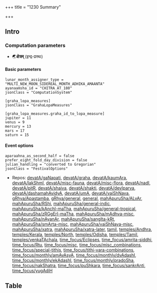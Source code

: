 +++
title = "1230 Summary"

+++
## Intro
### Computation parameters
- 🌏**क्षेत्रम्** (इन्द्र-प्रस्थः)

#### Basic parameters
```
lunar_month_assigner_type = "MULTI_NEW_MOON_SIDEREAL_MONTH_ADHIKA_AMAANTA"
ayanaamsha_id = "CHITRA_AT_180"
jsonClass = "ComputationSystem"

[graha_lopa_measures]
jsonClass = "GrahaLopaMeasures"

[graha_lopa_measures.graha_id_to_lopa_measure]
jupiter = 11
venus = 9
mercury = 13
mars = 17
saturn = 15

```

#### Event options
 ```
aparaahna_as_second_half = false
prefer_eight_fold_day_division = false
julian_handling = "converted to Gregorian"
jsonClass = "FestivalOptions"

```
- Repos: [devatA/gaNapati](https://github.com/jyotisham/adyatithi/blob/master/devatA/gaNapati), [devatA/graha](https://github.com/jyotisham/adyatithi/blob/master/devatA/graha), [devatA/kaumAra](https://github.com/jyotisham/adyatithi/blob/master/devatA/kaumAra), [devatA/lakShmI](https://github.com/jyotisham/adyatithi/blob/master/devatA/lakShmI), [devatA/misc-fauna](https://github.com/jyotisham/adyatithi/blob/master/devatA/misc-fauna), [devatA/misc-flora](https://github.com/jyotisham/adyatithi/blob/master/devatA/misc-flora), [devatA/nadI](https://github.com/jyotisham/adyatithi/blob/master/devatA/nadI), [devatA/pitR](https://github.com/jyotisham/adyatithi/blob/master/devatA/pitR), [devatA/shaiva](https://github.com/jyotisham/adyatithi/blob/master/devatA/shaiva), [devatA/shakti](https://github.com/jyotisham/adyatithi/blob/master/devatA/shakti), [devatA/devIparva](https://github.com/jyotisham/adyatithi/blob/master/devatA/devIparva), [devatA/dashamahAvidyA](https://github.com/jyotisham/adyatithi/blob/master/devatA/dashamahAvidyA), [devatA/umA](https://github.com/jyotisham/adyatithi/blob/master/devatA/umA), [devatA/vaiShNava](https://github.com/jyotisham/adyatithi/blob/master/devatA/vaiShNava), [gRhya/Apastamba](https://github.com/jyotisham/adyatithi/blob/master/gRhya/Apastamba), [gRhya/general](https://github.com/jyotisham/adyatithi/blob/master/gRhya/general), [general](https://github.com/jyotisham/adyatithi/blob/master/general), [mahApuruSha/ALvAr](https://github.com/jyotisham/adyatithi/blob/master/mahApuruSha/ALvAr), [mahApuruSha/RShi](https://github.com/jyotisham/adyatithi/blob/master/mahApuruSha/RShi), [mahApuruSha/general-indic](https://github.com/jyotisham/adyatithi/blob/master/mahApuruSha/general-indic), [mahApuruSha/kAnchI-maTha](https://github.com/jyotisham/adyatithi/blob/master/mahApuruSha/kAnchI-maTha), [mahApuruSha/general-tropical](https://github.com/jyotisham/adyatithi/blob/master/mahApuruSha/general-tropical), [mahApuruSha/zRGgErI-maTha](https://github.com/jyotisham/adyatithi/blob/master/mahApuruSha/zRGgErI-maTha), [mahApuruSha/mAdhva-misc](https://github.com/jyotisham/adyatithi/blob/master/mahApuruSha/mAdhva-misc), [mahApuruSha/nAyanAr](https://github.com/jyotisham/adyatithi/blob/master/mahApuruSha/nAyanAr), [mahApuruSha/sangIta-kRt](https://github.com/jyotisham/adyatithi/blob/master/mahApuruSha/sangIta-kRt), [mahApuruSha/smArta-misc](https://github.com/jyotisham/adyatithi/blob/master/mahApuruSha/smArta-misc), [mahApuruSha/vaiShNava-misc](https://github.com/jyotisham/adyatithi/blob/master/mahApuruSha/vaiShNava-misc), [mahApuruSha/xatra](https://github.com/jyotisham/adyatithi/blob/master/mahApuruSha/xatra), [mahApuruSha/xatra-later](https://github.com/jyotisham/adyatithi/blob/master/mahApuruSha/xatra-later), [tamil](https://github.com/jyotisham/adyatithi/blob/master/tamil), [temples/Andhra](https://github.com/jyotisham/adyatithi/blob/master/temples/Andhra), [temples/Kerala](https://github.com/jyotisham/adyatithi/blob/master/temples/Kerala), [temples/North](https://github.com/jyotisham/adyatithi/blob/master/temples/North), [temples/Odisha](https://github.com/jyotisham/adyatithi/blob/master/temples/Odisha), [temples/Tamil](https://github.com/jyotisham/adyatithi/blob/master/temples/Tamil), [temples/venkaTAchala](https://github.com/jyotisham/adyatithi/blob/master/temples/venkaTAchala), [time_focus/Eclipses](https://github.com/jyotisham/adyatithi/blob/master/time_focus/Eclipses), [time_focus/amrita-siddhi](https://github.com/jyotisham/adyatithi/blob/master/time_focus/amrita-siddhi), [time_focus/Rtu](https://github.com/jyotisham/adyatithi/blob/master/time_focus/Rtu), [time_focus/misc](https://github.com/jyotisham/adyatithi/blob/master/time_focus/misc), [time_focus/misc_combinations](https://github.com/jyotisham/adyatithi/blob/master/time_focus/misc_combinations), [time_focus/special-tithis](https://github.com/jyotisham/adyatithi/blob/master/time_focus/special-tithis), [time_focus/tithi-vara-combinations](https://github.com/jyotisham/adyatithi/blob/master/time_focus/tithi-vara-combinations), [time_focus/monthly/amAvAsyA](https://github.com/jyotisham/adyatithi/blob/master/time_focus/monthly/amAvAsyA), [time_focus/monthly/dvAdashI](https://github.com/jyotisham/adyatithi/blob/master/time_focus/monthly/dvAdashI), [time_focus/monthly/ekAdashI](https://github.com/jyotisham/adyatithi/blob/master/time_focus/monthly/ekAdashI), [time_focus/monthly/pradoSha](https://github.com/jyotisham/adyatithi/blob/master/time_focus/monthly/pradoSha), [time_focus/nakShatra](https://github.com/jyotisham/adyatithi/blob/master/time_focus/nakShatra), [time_focus/puShkara](https://github.com/jyotisham/adyatithi/blob/master/time_focus/puShkara), [time_focus/sankrAnti](https://github.com/jyotisham/adyatithi/blob/master/time_focus/sankrAnti), [time_focus/yugAdiH](https://github.com/jyotisham/adyatithi/blob/master/time_focus/yugAdiH)


## Table
  <div class="spreadsheet" src="../1230.toml" fullHeightWithRowsPerScreen=4> </div>
